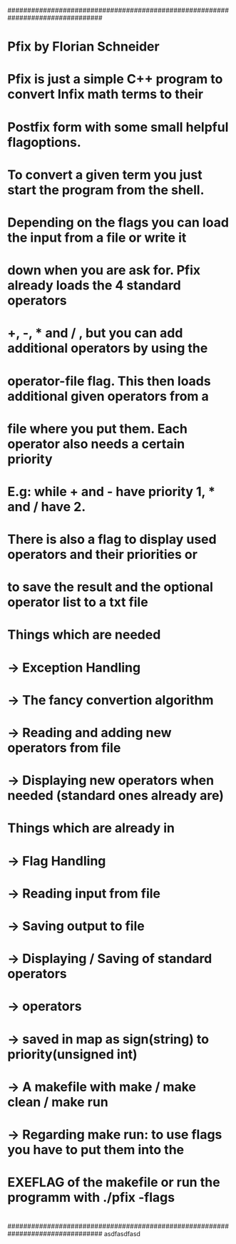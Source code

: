 ################################################################################
#                                                                              #
#                         Pfix by Florian Schneider                            #
#                                                                              #
#     Pfix is just a simple C++ program to convert Infix math terms to their   #     
#     Postfix form with some small helpful flagoptions.                        #
#                                                                              #
#     To convert a given term you just start the program from the shell.       #
#     Depending on the flags you can load the input from a file or write it    #
#     down when you are ask for. Pfix already loads the 4 standard operators   #
#     +, -, * and / , but you can add additional operators by using the        #
#     operator-file flag. This then loads additional given operators from a    #
#     file where you put them. Each operator also needs a certain priority     #
#     E.g: while + and - have priority 1, * and / have 2.                      #
#                                                                              #
#     There is also a flag to display used operators and their priorities or   #
#     to save the result and the optional operator list to a txt file          #  
#                                                                              #
#                           Things which are needed                            #
#                                                                              #
#     -> Exception Handling                                                    #
#     -> The fancy convertion algorithm                                        #
#     -> Reading and adding new operators from file                            #
#     -> Displaying new operators when needed (standard ones already are)      #
#                                                                              #
#                         Things which are already in                          #
#                                                                              #
#     -> Flag Handling                                                         #
#     -> Reading input from file                                               #
#     -> Saving output to file                                                 #
#     -> Displaying / Saving of standard operators                             #
#     -> operators                                                             #
#        -> saved in map as sign(string) to priority(unsigned int)             #
#     -> A makefile with make / make clean / make run                          #
#        -> Regarding make run: to use flags you have to put them into the     #
#           EXEFLAG of the makefile or run the programm with ./pfix -flags     #
#                                                                              #
################################################################################
asdfasdfasd